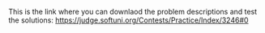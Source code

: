 This is the link where you can downlaod the problem descriptions and test the solutions:
https://judge.softuni.org/Contests/Practice/Index/3246#0
